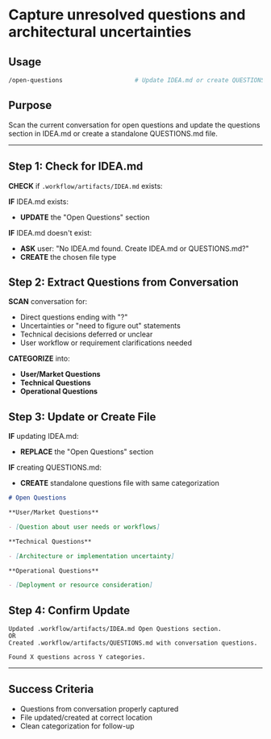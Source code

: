 # Capture unresolved questions and architectural uncertainties

## Usage

```bash
/open-questions                    # Update IDEA.md or create QUESTIONS.md with conversation questions
```

## Purpose

Scan the current conversation for open questions and update the questions section in IDEA.md or create a standalone QUESTIONS.md file.

---

## Step 1: Check for IDEA.md

**CHECK** if `.workflow/artifacts/IDEA.md` exists:

**IF** IDEA.md exists:
- **UPDATE** the "Open Questions" section

**IF** IDEA.md doesn't exist:
- **ASK** user: "No IDEA.md found. Create IDEA.md or QUESTIONS.md?"
- **CREATE** the chosen file type

## Step 2: Extract Questions from Conversation

**SCAN** conversation for:
- Direct questions ending with "?"
- Uncertainties or "need to figure out" statements  
- Technical decisions deferred or unclear
- User workflow or requirement clarifications needed

**CATEGORIZE** into:
- **User/Market Questions**
- **Technical Questions** 
- **Operational Questions**

## Step 3: Update or Create File

**IF** updating IDEA.md:
- **REPLACE** the "Open Questions" section

**IF** creating QUESTIONS.md:
- **CREATE** standalone questions file with same categorization

```markdown
# Open Questions

**User/Market Questions**

- [Question about user needs or workflows]

**Technical Questions**

- [Architecture or implementation uncertainty]

**Operational Questions**

- [Deployment or resource consideration]
```

## Step 4: Confirm Update

```
Updated .workflow/artifacts/IDEA.md Open Questions section.
OR
Created .workflow/artifacts/QUESTIONS.md with conversation questions.

Found X questions across Y categories.
```

---

## Success Criteria

- Questions from conversation properly captured
- File updated/created at correct location
- Clean categorization for follow-up